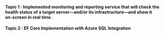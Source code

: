 #### Topic 1 : Implemented monitoring and reporting service that will check the health status of a target server—and/or its infrastructure—and show it on-screen in real time.
#### Topic 2 : EF Core Implementation with Azure SQL Integration 
